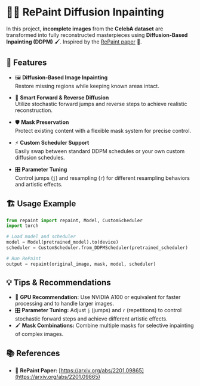 # 🎨✨ RePaint Diffusion Inpainting

In this project, **incomplete images** from the **CelebA dataset** are transformed into fully reconstructed masterpieces using **Diffusion-Based Inpainting (DDPM)** 🖌️. Inspired by the [RePaint paper](https://arxiv.org/abs/2201.09865) 📰.

## 🚀 Features

- 🖼️ **Diffusion-Based Image Inpainting**  
  Restore missing regions while keeping known areas intact.  

- 🔄 **Smart Forward & Reverse Diffusion**  
  Utilize stochastic forward jumps and reverse steps to achieve realistic reconstruction.  

- 🛡️ **Mask Preservation**  
  Protect existing content with a flexible mask system for precise control.  

- ⚡ **Custom Scheduler Support**  
  Easily swap between standard DDPM schedules or your own custom diffusion schedules.  

- 🎛️ **Parameter Tuning**  
  Control jumps (`j`) and resampling (`r`) for different resampling behaviors and artistic effects.

## 🏗️ Usage Example

```python
from repaint import repaint, Model, CustomScheduler
import torch

# Load model and scheduler
model = Model(pretrained_model).to(device)
scheduler = CustomScheduler.from_DDPMScheduler(pretrained_scheduler)

# Run RePaint
output = repaint(original_image, mask, model, scheduler)
```

## 💡 Tips & Recommendations

- 🚀 **GPU Recommendation:** Use NVIDIA A100 or equivalent for faster processing and to handle larger images.  
- 🎛️ **Parameter Tuning:** Adjust `j` (jumps) and `r` (repetitions) to control stochastic forward steps and achieve different artistic effects.  
- 🖌️ **Mask Combinations:** Combine multiple masks for selective inpainting of complex images.

## 📚 References

- 📰 **RePaint Paper:** [https://arxiv.org/abs/2201.09865](https://arxiv.org/abs/2201.09865)
